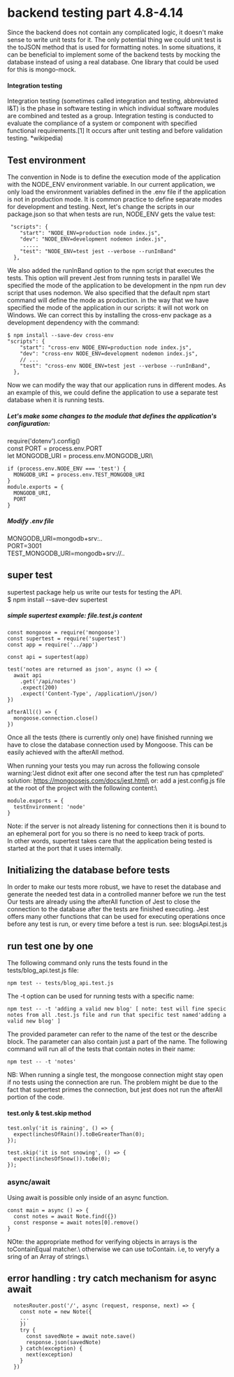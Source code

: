 # backend testing part 4.8-4.14
 Since the backend does not contain any complicated logic, it doesn't make sense to write unit tests for it. The only potential thing we could unit test is the toJSON method that is used for formatting notes. In some situations, it can be beneficial to implement some of the backend tests by mocking the database instead of using a real database. One library that could be used for this is mongo-mock.

#### Integration testing
Integration testing (sometimes called integration and testing, abbreviated I&T) is the phase in software testing in which individual software modules are combined and tested as a group. Integration testing is conducted to evaluate the compliance of a system or component with specified functional requirements.[1] It occurs after unit testing and before validation testing. *wikipedia)

## Test environment

The convention in Node is to define the execution mode of the application with the NODE_ENV environment variable. In our current application, we only load the environment variables defined in the .env file if the application is not in production mode.
It is common practice to define separate modes for development and testing.
Next, let's change the scripts in our package.json so that when tests are run, NODE_ENV gets the value test:
```
 "scripts": {
    "start": "NODE_ENV=production node index.js", 
    "dev": "NODE_ENV=development nodemon index.js",
     .....
    "test": "NODE_ENV=test jest --verbose --runInBand"
  },

```
We also added the runInBand option to the npm script that executes the tests. This option will prevent Jest from running tests in parallel
We specified the mode of the application to be development in the npm run dev script that uses nodemon. We also specified that the default npm start command will define the mode as production.
in the way that we have specified the mode of the application in our scripts: it will not work on Windows. We can correct this by installing the cross-env package as a development dependency with the command:
```
$ npm install --save-dev cross-env
"scripts": {
    "start": "cross-env NODE_ENV=production node index.js",
    "dev": "cross-env NODE_ENV=development nodemon index.js",
    // ...
    "test": "cross-env NODE_ENV=test jest --verbose --runInBand",
  },

```
Now we can modify the way that our application runs in different modes. As an example of this, we could define the application to use a separate test database when it is running tests.

##### Let's make some changes to the module that defines the application's configuration:

require('dotenv').config()\
const PORT = process.env.PORT\
let MONGODB_URI = process.env.MONGODB_URI\

```
if (process.env.NODE_ENV === 'test') {
  MONGODB_URI = process.env.TEST_MONGODB_URI
}
module.exports = { 
  MONGODB_URI,
  PORT 
}
```

##### Modify .env file
MONGODB_URI=mongodb+srv:..  \
PORT=3001  \
TEST_MONGODB_URI=mongodb+srv://..  

## super test

supertest package help us write our tests for testing the API.\
$ npm install --save-dev supertest

##### simple supertest example:  file.test.js content

```
const mongoose = require('mongoose')
const supertest = require('supertest')
const app = require('../app')

const api = supertest(app)

test('notes are returned as json', async () => {
  await api
    .get('/api/notes')
    .expect(200)
    .expect('Content-Type', /application\/json/)
})

afterAll(() => {
  mongoose.connection.close()
})
```
Once all the tests (there is currently only one) have finished running we have to close the database connection used by Mongoose. This can be easily achieved with the afterAll method.

When running your tests you may run across the following console warning:'Jest didnot exit after one second after the test run has cpmpleted'
solution: https://mongoosejs.com/docs/jest.html\
or: add a jest.config.js file at the root of the project with the following content:\
``` 
module.exports = {
  testEnvironment: 'node'
}
```

Note: if the server is not already listening for connections then it is bound to an ephemeral port for you so there is no need to keep track of ports.\
In other words, supertest takes care that the application being tested is started at the port that it uses internally.

## Initializing the database before tests

In order to make our tests more robust, we have to reset the database and generate the needed test data in a controlled manner before we run the test
Our tests are already using the afterAll function of Jest to close the connection to the database after the tests are finished executing. Jest offers many other functions that can be used for executing operations once before any test is run, or every time before a test is run. see: blogsApi.test.js

## run test one by one
The following command only runs the tests found in the tests/blog_api.test.js file:
```
npm test -- tests/blog_api.test.js
```
The -t option can be used for running tests with a specific name:
```
npm test -- -t 'adding a valid new blog' [ note: test will fine specic notes from all .test.js file and run that specific test named'adding a valid new blog' ]
```
The provided parameter can refer to the name of the test or the describe block. The parameter can also contain just a part of the name. The following command will run all of the tests that contain notes in their name:
```
npm test -- -t 'notes'
```
NB: When running a single test, the mongoose connection might stay open if no tests using the connection are run. The problem might be due to the fact that supertest primes the connection, but jest does not run the afterAll portion of the code.

#### test.only & test.skip method
```
test.only('it is raining', () => {
  expect(inchesOfRain()).toBeGreaterThan(0);
});

test.skip('it is not snowing', () => {
  expect(inchesOfSnow()).toBe(0);
});
```

### async/await
Using await is possible only inside of an async function.
```
const main = async () => {
  const notes = await Note.find({})
  const response = await notes[0].remove()
}
```

NOte: the appropriate method for verifying objects in arrays is the toContainEqual matcher.\ 
otherwise we can use toContain. i.e, to veryfy a sring of an Array of strings.\

## error handling : try catch mechanism for async await

```
  notesRouter.post('/', async (request, response, next) => {
    const note = new Note({
    ...
    })
    try { 
      const savedNote = await note.save()
      response.json(savedNote)
    } catch(exception) {
      next(exception)
    }
  })

```